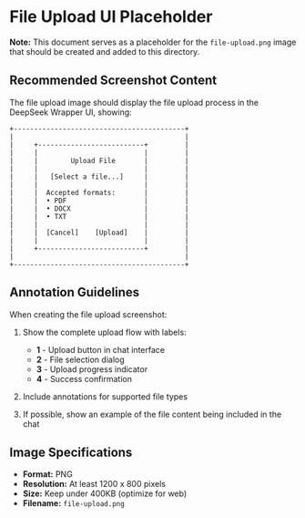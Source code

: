 # File Upload UI Placeholder

**Note:** This document serves as a placeholder for the `file-upload.png` image that should be created and added to this directory.

## Recommended Screenshot Content

The file upload image should display the file upload process in the DeepSeek Wrapper UI, showing:

```
+------------------------------------------+
|                                          |
|     +--------------------------+         |
|     |                          |         |
|     |        Upload File       |         |
|     |                          |         |
|     |   [Select a file...]     |         |
|     |                          |         |
|     |  Accepted formats:       |         |
|     |  • PDF                   |         |
|     |  • DOCX                  |         |
|     |  • TXT                   |         |
|     |                          |         |
|     |  [Cancel]    [Upload]    |         |
|     |                          |         |
|     +--------------------------+         |
|                                          |
+------------------------------------------+
```

## Annotation Guidelines

When creating the file upload screenshot:

1. Show the complete upload flow with labels:
   - **1** - Upload button in chat interface
   - **2** - File selection dialog
   - **3** - Upload progress indicator
   - **4** - Success confirmation

2. Include annotations for supported file types

3. If possible, show an example of the file content being included in the chat

## Image Specifications

- **Format:** PNG
- **Resolution:** At least 1200 x 800 pixels
- **Size:** Keep under 400KB (optimize for web)
- **Filename:** `file-upload.png` 